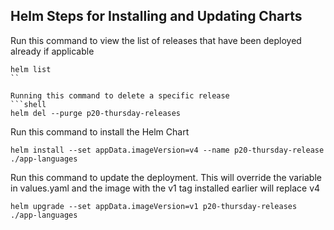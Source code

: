 
## Helm Steps for Installing and Updating Charts

Run this command to view the list of releases that have been deployed already if applicable

```shell
helm list
``

Running this command to delete a specific release
```shell
helm del --purge p20-thursday-releases
```

Run this command to install the Helm Chart

```shell
helm install --set appData.imageVersion=v4 --name p20-thursday-release ./app-languages
```

Run this command to update the deployment. This will override the variable in values.yaml and the image with the v1 tag installed earlier will replace v4

```shell
helm upgrade --set appData.imageVersion=v1 p20-thursday-releases ./app-languages
```

